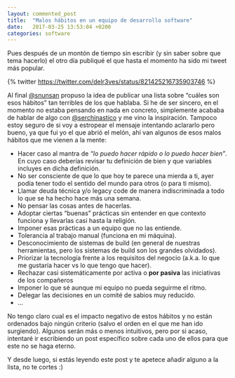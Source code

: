 ```yaml
---
layout: commented_post
title:  "Malos hábitos en un equipo de desarrollo software"
date:   2017-03-25 13:53:04 +0200
categories: software
---
```


Pues después de un montón de tiempo sin escribir (y sin saber sobre que tema hacerlo) el otro día publiqué el que hasta el momento ha sido mi tweet más popular.

{% twitter https://twitter.com/delr3ves/status/821425216735903746 %}

Al final [@snunsan](https://twitter.com/snunsan) propuso la idea de publicar una lista sobre “cuáles son esos hábitos” tan terribles de los que hablaba. Si he de ser sincero, en el momento no estaba pensando en nada en concreto, simplemente acababa de hablar de algo con [@serchinastico](https://twitter.com/serchinastico) y me vino la inspiración. Tampoco estoy seguro de si voy a estropear el mensaje intentando aclararlo pero bueno, ya que fui yo el que abrió el melón, ahí van algunos de esos malos hábitos que me vienen a la mente:

* Hacer caso al mantra de _“lo puedo hacer rápido o lo puedo hacer bien”_. En cuyo caso deberías revisar tu definición de bien y que variables incluyes en dicha definición.
* No ser consciente de que lo que hoy te parece una mierda a ti, ayer podía tener todo el sentido del mundo para otros (o para ti mismo).
* Llamar deuda técnica y/o legacy code de manera indiscriminada a todo lo que se ha hecho hace más una semana.
* No pensar las cosas antes de hacerlas.
* Adoptar ciertas “buenas” prácticas sin entender en que contexto funciona y llevarlas casi hasta la religión.
* Imponer esas prácticas a un equipo que no las entiende.
* Tolerancia al trabajo manual (funciona en mi máquina).
* Desconocimiento de sistemas de build (en general de nuestras herramientas, pero los sistemas de build son los grandes olvidados).
* Priorizar la tecnología frente a los requisitos del negocio (a.k.a. lo que me gustaría hacer vs lo que tengo que hacer).
* Rechazar casi sistemáticamente por activa o **por pasiva** las iniciativas de los compañeros
* Imponer lo que sé aunque mi equipo no pueda seguirme el ritmo.
* Delegar las decisiones en un comité de sabios muy reducido.
* …

No tengo claro cual es el impacto negativo de estos hábitos y no están ordenados bajo ningún criterio (salvo el orden en el que me han ido surgiendo). Algunos serán más o menos intuitivos, pero por si acaso, intentaré ir escribiendo un post específico sobre cada uno de ellos para que este no se haga eterno.

Y desde luego, si estás leyendo este post y te apetece añadir alguno a la lista, no te cortes :)
